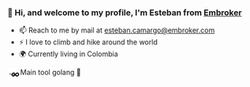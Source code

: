 ### 👋 Hi, and welcome to my profile, I'm Esteban from [Embroker](https://www.embroker.com)

- 📫 Reach to me by mail at esteban.camargo@embroker.com
- ⚡ I love to climb and hike around the world
- 🌍 Currently living in Colombia

Main tool golang 🤙
[<img align="left" alt="Go" width="26px" src="https://raw.githubusercontent.com/github/explore/e94815998e4e0713912fed477a1f346ec04c3da2/topics/go/go.png" />]()


